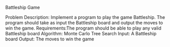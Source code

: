 Battleship Game

Problem Description: Implement a program to play the game Battleship.
The program should take as input the Battleship board and output the moves to win the game.
Requirements:The program should be able to play any valid Battleship board 
Algorithm: Monte Carlo Tree Search
Input: A Battleship board 
Output: The moves to win the game
